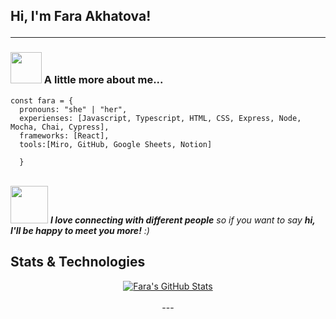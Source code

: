 <h2> Hi, I'm Fara Akhatova!
<hr />
  

### <img src="https://media.giphy.com/media/VgCDAzcKvsR6OM0uWg/giphy.gif" width="50"> A little more about me...  


``` Front End
const fara = {
  pronouns: "she" | "her",
  experienses: [Javascript, Typescript, HTML, CSS, Express, Node, Mocha, Chai, Cypress],
  frameworks: [React],
  tools:[Miro, GitHub, Google Sheets, Notion]
  
  }
```
<br>
<img src="https://media.giphy.com/media/LnQjpWaON8nhr21vNW/giphy.gif" width="60"> <em><b>I love connecting with different people</b> so if you want to say <b>hi, I'll be happy to meet you more!</b> :)</em>
<br>
  
 ## Stats & Technologies

<div style="display: flex; flex-direction: column; align-items: center;">
<div>
<a href="https://github.com/Fakhatova/Fakhatova">
  <img align="center" src="https://github-readme-stats.vercel.app/api?username=hoomberto&show_icons=true&line_height=27&count_private=true&title_color=ffffff&text_color=c9cacc&icon_color=2bbc8a&bg_color=1d1f21" alt="Fara's GitHub Stats" />
</a>
</div><br />
---
